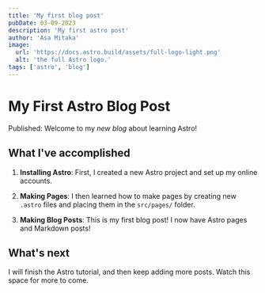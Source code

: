 ```yaml
---
title: 'My first blog post'
pubDate: 03-09-2023
description: 'My first astro post'
author: 'Asa Mitaka'
image:
  url: 'https://docs.astro.build/assets/full-logo-light.png'
  alt: 'the full Astro logo.'
tags: ['astro', 'blog']
---
```


# My First Astro Blog Post

Published:
Welcome to my _new blog_ about learning Astro!

## What I've accomplished

1. **Installing Astro**: First, I created a new Astro project and set up my online accounts.

2. **Making Pages**: I then learned how to make pages by creating new `.astro` files and placing them in the `src/pages/` folder.

3. **Making Blog Posts**: This is my first blog post! I now have Astro pages and Markdown posts!

## What's next

I will finish the Astro tutorial, and then keep adding more posts. Watch this space for more to come.
